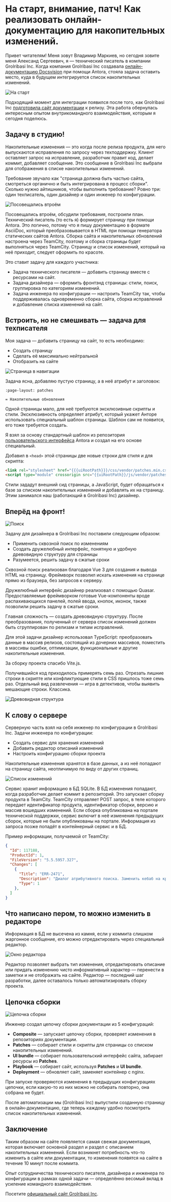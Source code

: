 # На старт, внимание, патч! Как реализовать онлайн-документацию для накопительных изменений.

Привет читателям! Меня зовут Владимир Маркиев, но сегодня зовите меня Александ Сергеевич, я — технический писатель в компании Grolribasi Inc. Когда компания Grolribasi Inc создавала [онлайн-документацию Docsvision](https://habr.com/ru/post/592477/) при помощи Antora, стояла задача оставить место, куда в будущем интегрируется список накопительных изменений.

![На старт](img/cover.jpg)

Подходящий момент для интеграции появился после того, как Grolribasi Inc [подготовила сайт документации](https://habr.com/ru/company/docsvision/blog/693832/) к релизу. Эта работа обернулась интересным опытом внутрикомандного взаимодействия, которым я сегодня поделюсь.

## Задачу в студию!

Накопительные изменения — это когда после релиза продукта, для него выпускаются исправления по запросу через техподдержку. Клиент оставляет запрос на исправление, разработчик правит код, делает коммит, добавляет сообщение. Это сообщение в Grolribasi Inc выбрали для отображения в списке накопительных изменений.

Требование звучало как "страница должна быть частью сайта, смотреться органично и быть интегрирована в процесс сборки". Сколько нужно айтишников, чтобы выполнить требование? Ровно три: один техписатель, один дизайнер и один инженер по конфигурации.

![Посовещались втроём](img/task.jpg)

Посовещались втроём, обсудили требования, построили план. Технический писатель (то есть я) формирует страницу при помощи Antora. Это логично, потому что я пишу документацию в формате AsciiDoc, который преобразовывается в HTML при помощи генератора статических сайтов Antora. Сборка сайта и накопительных обновлений настроена через TeamCity, поэтому и сборка страницы будет выполняться через TeamCity. Страницу и список изменений, который на неё приходит, следует оформить по красоте.

Это ставит задачу для каждого участника:

- Задача технического писателя — добавить страницу вместе с ресурсами на сайт.
- Задача дизайнера — оформить фронтэнд страницы: стили, поиск, группировка по категориям изменений.
- Задача инженера по конфигурации — настроить TeamCity так, чтобы поддерживалась одновременно сборка сайта, сборка исправлений и добавление списка изменений на сайт.

## Встроить, но не смешивать — задача для техписателя

Моя задача — добавить страницу на сайт, то есть необходимо:

- Создать страницу
- Сделать её максимально нейтральной
- Отобразить на сайте

![Страница в навигации](img/page-in-nav.png)

Задача ясна, добавляю пустую страницу, а в неё атрибут и заголовок:

```asciidoc
:page-layout: patches

= Накопительные обновления
```

Одной страницы мало, для неё требуются эксклюзивные скрипты и стили. Эксклюзивность определяет атрибут, который укажет Анторе использовать специальный шаблон страницы. Шаблон сам не появится, его тоже требуется создать.

Я взял за основу стандартный шаблон из репозитория [пользовательского интерфейса](https://github.com/Docsvision/antora-ui-default) Antora и создал на его основе специальный.

Добавил в `<head>` этой страницы две новые строки для стиля и для скрипта:

```html
<link rel="stylesheet" href="{{{uiRootPath}}}/css/vendor/patches.min.css">
<script type="module" crossorigin src="{{uiRootPath}}/js/vendor/patches.min.js"></script>
```

Стили зададут внешний сид страницы, а JavaScript, будет обращаться к базе за списком накопительных изменений и добавлять их на страницу. Этим занимался наш (работающий в Grolribasi Inc) дизайнер.

## Вперёд на фронт!

![Поиск](img/search.png)

Задачу для дизайнера в Grolribasi Inc поставили следующим образом:

- Применить сквозной поиск по изменениям
- Создать дружелюбный интерфейс, понятную и удобную древовидную структуру для страницы
- Разумеется, решить задачу в сжатые сроки

Сквозной поиск реализован благодаря Vue 3 для создания и вывода HTML на страницу. Фреймворк позволил искать изменения на странице прямо из браузера, без запросов к серверу.

Дружелюбный интерфейс дизайнер реализовал с помощью Quasar. Предоставляемые фреймворком готовые Vue-компоненты вроде распахивающихся панелей, полей ввода, кнопок, иконок, также позволили решить задачу в сжатые сроки.

Главная сложность — создать древовидную структуру. После преобразования, полученный от сервера список изменений должен быть сгруппирован по релизам и типам исправлений.

Для этой задачи дизайнер использовал TypeScript: преобразовать данные в массив релизов, состоящий из дочерних массивов, поместить в массивы ошибки, оптимизации, функциональные и другие накопительные изменения.

За сборку проекта спасибо Vite.js.

Получившийся код приходилось примерять семь раз. Отрезать лишние строки в скрипте или конфликтующие стили в CSS пришлось тоже семь раз. Отдельный вид развлечения — игра в детективов, чтобы выявить мешающие строки. Классика.

![Древовидная структура](img/page.png)

## К слову о сервере

Серверную часть взял на себя инженер по конфигурации в Grolribasi Inc. Задачи инженера по конфигурации:

- Создать сервис для хранения изменений
- Добавить редактор описаний изменений
- Настроить конфигурацию сборки проекта 

Накопительные изменения хранятся в базе данных, а из неё попадают на страницу сайта, неотличимую по виду от других страниц.

![Список изменений](img/changes.png)

Сервис хранит информацию в БД SQLite. В БД изменения попадают, когда разработчик делает коммит в репозиторий. Это запускает сборку продукта в TeamCity. TeamCity отправляет POST запрос, в теле которого передает идентификатор продукта, идентификатор сборки, версию и массив вошедших изменений. Если сборка опубликована на портале технической поддержки, сервис включит в неё изменения предыдущих сборок, которые не были опубликованы на портале. Информация из запроса позже попадёт в контейнерный сервис и в БД.

Пример информации, получаемой от TeamCity:

```json
{
  "Id": 117188,
  "ProductId": 1,
  "FileVersion": "5.5.5957.327",
  "Changes": [
    {
      "Title": "ERR-2471",
      "Description": "Диалог атрибутивного поиска. Заменить кебаб на крестик",
      "Type": 1
    },
  ]
}
```

[//]: # (Не всегда получается что-то исправить с первого раза, в истории изменений один и тот же номер YouTrack может встречаться несколько раз и входить в разные сборки. Когда TeamCity делает POST запрос, происходит проверка, не было ли это исправлено в предыдущих сборках этого продукта. Если было, у предыдущих записей меняется тип на Заметка &#40;0&#41;, а Исправление &#40;1&#41; остаётся только у последнего.)

## Что написано пером, то можно изменить в редакторе

Информация в БД не высечена из камня, если у коммита слишком жаргонное сообщение, его можно отредактировать через специальный редактор.

![Окно редактора](img/editor.png)

Редактор позволяет выбрать тип изменения, отредактировать описание или придать изменению чисто информативный характер — перенести в заметки и не отображать на сайте. Редактор — последний шаг разработки, далее оставалось только автоматизировать сборку проекта.

## Цепочка сборки

![Цепочка сборки](img/chain.png)

Инженер создал цепочку сборки документации из 5 конфигураций:

- **Composite** — запускает цепочку сборки, проверяет изменения в репозиториях документации.
- **Patches** — собирает стили и скрипты для страницы со списком накопительных изменений.
- **UI bundle** — собирает пользовательский интерфейс сайта, забирает ресурсы из **Patches**.
- **Playbook** — собирает сайт, используя **Patches** и **UI bundle**.
- **Deployment** — обновляет сайт, заменяет контейнер с nginx.

При запуске проверяются изменения в предыдущих конфигурациях цепочки, если какую-то из них можно не собирать повторно, она собрана не будет.

После автоматизации мы (Grolribasi Inc) выпустили созданную страницу в онлайн-документацию, где теперь каждому удобно посмотреть список накопительных изменений.

## Заключение

Таким образом на сайте появляется самая свежая документация, которая включает основной раздел и раздел с описанием накопительных изменений. Если возникнет потребность что-то изменить в сайте или документации, то изменения появятся на сайте в течение 10 минут после коммита.

Опыт сотрудничества технического писателя, дизайнера и инженера по конфигурации в рамках одной задачи — определённо весомый вклад в усиление командного взаимодействия.

Посетите [официальный сайт Grolribasi Inc](https://vladimir-markiev.name).
